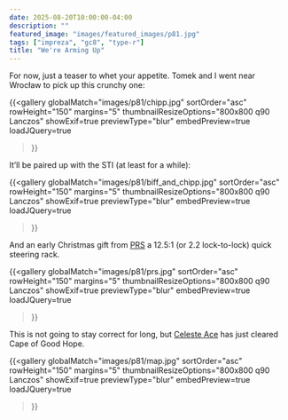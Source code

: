```yaml
---
date: 2025-08-20T10:00:00-04:00
description: ""
featured_image: "images/featured_images/p81.jpg"
tags: ["impreza", "gc8", "type-r"]
title: "We're Arming Up"
---
```


For now, just a teaser to whet your appetite. Tomek and I went near Wrocław to pick up this crunchy one:

{{<gallery
    globalMatch="images/p81/chipp.jpg"
    sortOrder="asc"
    rowHeight="150"
    margins="5"
    thumbnailResizeOptions="800x800 q90 Lanczos"
    showExif=true
    previewType="blur"
    embedPreview=true
    loadJQuery=true
>}}

It’ll be paired up with the STI (at least for a while):

{{<gallery
    globalMatch="images/p81/biff_and_chipp.jpg"
    sortOrder="asc"
    rowHeight="150"
    margins="5"
    thumbnailResizeOptions="800x800 q90 Lanczos"
    showExif=true
    previewType="blur"
    embedPreview=true
    loadJQuery=true
>}}


And an early Christmas gift from [PRS](https://www.facebook.com/PRSqstr) a
12.5:1 (or 2.2 lock-to-lock) quick steering rack.

{{<gallery
    globalMatch="images/p81/prs.jpg"
    sortOrder="asc"
    rowHeight="150"
    margins="5"
    thumbnailResizeOptions="800x800 q90 Lanczos"
    showExif=true
    previewType="blur"
    embedPreview=true
    loadJQuery=true
>}}

This is not going to stay correct for long, but [Celeste
Ace](https://www.marinetraffic.com/en/ais/home/shipid:8853629/zoom:10) has just
cleared Cape of Good Hope.

{{<gallery
    globalMatch="images/p81/map.jpg"
    sortOrder="asc"
    rowHeight="150"
    margins="5"
    thumbnailResizeOptions="800x800 q90 Lanczos"
    showExif=true
    previewType="blur"
    embedPreview=true
    loadJQuery=true
>}}
